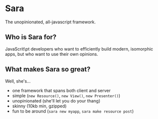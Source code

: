 # Sara

The unopinionated, all-javascript framework.

## Who is Sara for?

JavaScrit\pt developers who want to efficiently build modern, isomorphic apps, but who want to use their own opinions.

## What makes Sara so great?

Well, she's...

+ one framework that spans both client and server
+ simple (`new Resource()`, `new View()`, `new Presenter()`)
+ unopinionated (she'll let you do your thang)
+ skinny (10kb min, gzipped)
+ fun to be around (`sara new myapp`, `sara make resource post`)